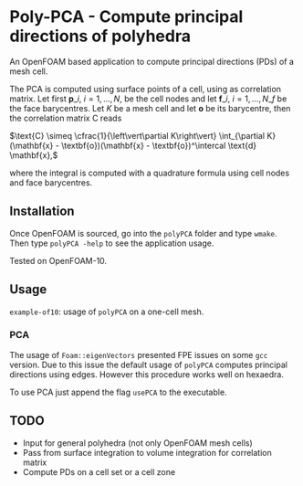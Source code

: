 # Poly-PCA - Compute principal directions of polyhedra

An OpenFOAM based application to compute principal directions (PDs) of a mesh cell.

The PCA is computed using surface points of a cell, using as correlation matrix.
Let first ${\textbf{p}\_i}$, $i=1,...,N$, be the cell nodes and
let ${\textbf{f}\_i}$, $i=1,...,N\_f$ be the face barycentres.
Let $K$ be a mesh cell and let **o** be its barycentre, then the correlation matrix C reads

$\text{C} \simeq \cfrac{1}{\left\vert\partial K\right\vert} \int_{\partial K} (\mathbf{x} - \textbf{o})(\mathbf{x} - \textbf{o})^\intercal \text{d} \mathbf{x},$

where the integral is computed with a quadrature formula using cell nodes and face barycentres.


## Installation
Once OpenFOAM is sourced, go into the `polyPCA` folder and type `wmake`.
Then type `polyPCA -help` to see the application usage.

Tested on OpenFOAM-10.


## Usage
`example-of10`: usage of `polyPCA` on a one-cell mesh.

### PCA
The usage of `Foam::eigenVectors` presented FPE issues on some `gcc` version.
Due to this issue the default usage of `polyPCA` computes principal directions
using edges. However this procedure works well on hexaedra.

To use PCA just append the flag `usePCA` to the executable.


## TODO
* Input for general polyhedra (not only OpenFOAM mesh cells)
* Pass from surface integration to volume integration for correlation matrix
* Compute PDs on a cell set or a cell zone

